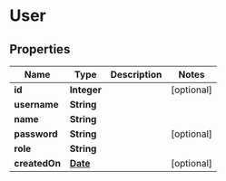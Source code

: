 

# User

## Properties

Name | Type | Description | Notes
------------ | ------------- | ------------- | -------------
**id** | **Integer** |  |  [optional]
**username** | **String** |  | 
**name** | **String** |  | 
**password** | **String** |  |  [optional]
**role** | **String** |  | 
**createdOn** | [**Date**](Date.md) |  |  [optional]




